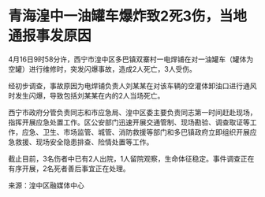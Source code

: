 # 青海湟中一油罐车爆炸致2死3伤，当地通报事发原因

4月16日9时58分许，西宁市湟中区多巴镇双寨村一电焊铺在对一油罐车（罐体为空罐）进行维修时，突发闪爆事故，造成2人死亡，3人受伤。

经初步调查，事故原因为电焊铺负责人刘某某在对该车辆的空灌体卸油口进行通风时发生闪爆，导致包括刘某某在内的2人当场死亡。

西宁市政府分管负责同志和市应急局、湟中区委主要负责同志第一时间赶赴现场，指挥开展应急处置工作。区公安部门迅速开展交通管制、现场勘验、调查取证等工作，应急、卫生、市场监管、城管、消防救援等部门和多巴镇政府立即组织开展应急救援、现场安全隐患排查、险情处置等工作。

截止目前，3名伤者中已有2人出院，1人留院观察，生命体征稳定。事件调查正在有序开展，2名死者善后事宜正在处理。

来源：湟中区融媒体中心


